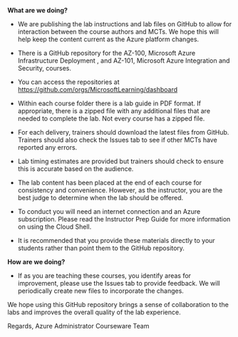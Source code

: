 
**What are we doing?**

*	We are publishing the lab instructions and lab files on GitHub to allow for interaction between the course authors and MCTs. We hope this will help  keep the content current as the Azure platform changes.

*	There is a GitHub repository for the AZ-100, Microsoft Azure Infrastructure Deployment , and AZ-101, Microsoft Azure Integration and Security, courses. 

*	You can access the repositories at https://github.com/orgs/MicrosoftLearning/dashboard

*	Within each course folder there is a lab guide in PDF format. If appropriate, there is a zipped file with any additional files that are needed to complete the lab. Not every course has a zipped file. 

*	For each delivery, trainers should download the latest files from GitHub. Trainers should also check the Issues tab to see if other MCTs have reported any errors.  

*	Lab timing estimates are provided but trainers should check to ensure this is accurate based on the audience.

*	The lab content has been placed at the end of each course for consistency and convenience. However, as the instructor, you are the best judge to determine when the lab should be offered.

*	To conduct you will need an internet connection and an Azure subscription. Please read the Instructor Prep Guide for more information on using the Cloud Shell. 

*	It is recommended that you provide these materials directly to your students rather than point them to the GitHub repository. 

**How are we doing?**

*	If as you are teaching these courses, you identify areas for improvement, please use the Issues tab to provide feedback. We will periodically create new files to incorporate the changes. 

We hope using this GitHub repository brings a sense of collaboration to the labs and improves the overall quality of the lab experience. 

Regards,
Azure Administrator Courseware Team
